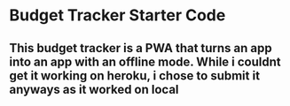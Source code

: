 # Budget Tracker Starter Code

## This budget tracker is a PWA that turns an app into an app with an offline mode. While i couldnt get it working on heroku, i chose to submit it anyways as it worked on local